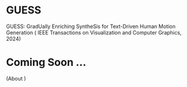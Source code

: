 # GUESS
GUESS: GradUally Enriching SyntheSis for Text-Driven Human Motion Generation ( IEEE Transactions on Visualization and Computer Graphics, 2024)

# Coming Soon ...
(About )
